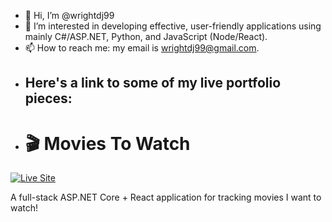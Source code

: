 - 👋 Hi, I’m @wrightdj99
- 👀 I’m interested in developing effective, user-friendly applications using mainly C#/ASP.NET, Python, and JavaScript (Node/React). 
- 📫 How to reach me: my email is wrightdj99@gmail.com.
-  ## Here's a link to some of my live portfolio pieces:
- # 🎬 Movies To Watch

[![Live Site](https://img.shields.io/badge/Live%20Site-Visit%20Now-brightgreen?style=for-the-badge&logo=azurewebsites&logoColor=white)](https://movies-to-watch-app-danwright-b3d5gaagdpfmcuer.centralus-01.azurewebsites.net/)

A full-stack ASP.NET Core + React application for tracking movies I want to watch!

<!---
wrightdj99/wrightdj99 is a ✨ special ✨ repository because its `README.md` (this file) appears on your GitHub profile.
You can click the Preview link to take a look at your changes.
--->
